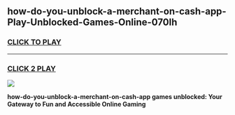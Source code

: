
## how-do-you-unblock-a-merchant-on-cash-app-Play-Unblocked-Games-Online-070lh
<h3>
<a href="https://premium76.site?title=how-do-you-unblock-a-merchant-on-cash-app&ref=25A">CLICK TO PLAY</a></h3>
<hr>

<h3>
<a href="https://premium76.site?title=how-do-you-unblock-a-merchant-on-cash-app&ref=25A">CLICK 2 PLAY</a>
  
</h3>

<a href="https://premium76.site?title=how-do-you-unblock-a-merchant-on-cash-app&ref=25A"><img src="https://clearcache.store/games.png"></a>


**how-do-you-unblock-a-merchant-on-cash-app games unblocked: Your Gateway to Fun and Accessible Online Gaming**
